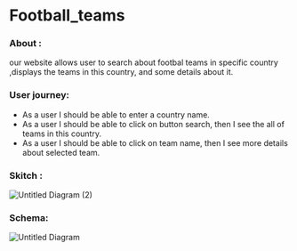# Football_teams

### About :

our website allows user to search about footbal teams in specific country ,displays the teams in this country, and some details about it.

### User journey:

- As a user I should be able to enter a country name.
- As a user I should be able to click on button search, then I see the all of teams in this country.
- As a user I should be able to click on team name, then I see more details about selected team.


### Skitch :

![Untitled Diagram (2)](https://user-images.githubusercontent.com/45894766/61698100-31b5fa80-ad41-11e9-9891-7805d8a96514.png)


### Schema: 

![Untitled Diagram](https://user-images.githubusercontent.com/45894766/61696053-498b7f80-ad3d-11e9-82bc-70646d4eff51.png)
